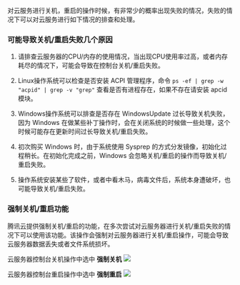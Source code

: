 对云服务进行关机，重启的操作时候，有非常少的概率出现失败的情况，失败的情况下可以对云服务进行如下情况的排查和处理。

### 可能导致关机/重启失败几个原因

1. 请排查云服务器的CPU/内存的使用情况，当出现CPU使用率过高，或者内存耗尽的情况下，可能会导致在控制台关机/重启失败。

2. Linux操作系统可以检查是否安装 ACPI 管理程序，命令 `ps -ef | grep -w "acpid" | grep -v "grep"` 查看是否有进程存在，如果不存在请安装 apcid 模块。

3. Windows操作系统可以排查是否存在 WindowsUpdate 过长导致关机失败，因为 Windows 在做某些补丁操作时，会在关闭系统的时候做一些处理，这个时候可能存在更新时间过长导致关机/重启失败。

4. 初次购买 Windows 时，由于系统使用 Sysprep 的方式分发镜像，初始化过程稍长。在初始化完成之前，Windows 会忽略关机/重启的操作而导致关机/重启失败。

5. 操作系统安装某些了软件，或者中看木马，病毒文件后，系统本身遭破坏，也可能导致关机/重启失败。


### 强制关机/重启功能

腾讯云提供强制关机/重启的功能，在多次尝试对云服务器进行关机/重启失败的情况下可以使用该功能。该操作会强制对云服务器进行关机/重启操作，可能会导致云服务器数据丢失或者文件系统损坏。

云服务器控制台关机操作中选中 **强制关机**
![](https://mc.qcloudimg.com/static/img/e54e611f35c0b6772b42f40943cfb5b1/image.png)

云服务器控制台重启操作中选中 **强制重启**
![](https://mc.qcloudimg.com/static/img/53c38635086c7faee2e90bf24f8dbca6/image.png)

